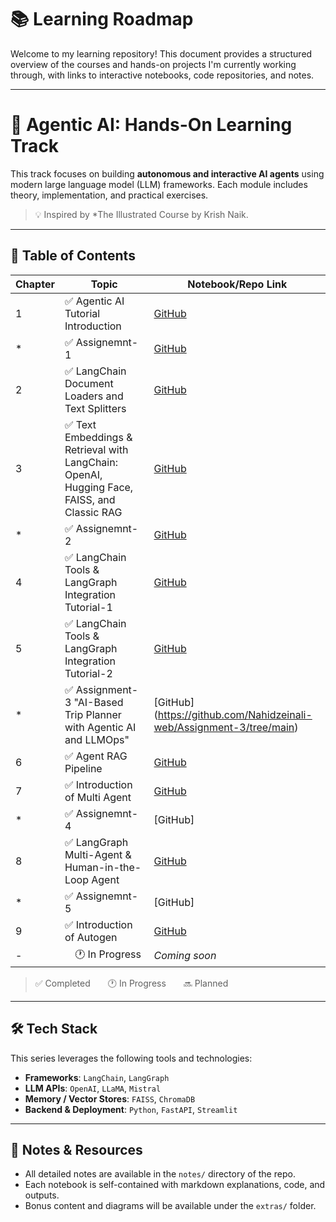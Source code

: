 # 📚 Learning Roadmap

Welcome to my learning repository! This document provides a structured overview of the courses and hands-on projects I'm currently working through, with links to interactive notebooks, code repositories, and notes.

---

# 🤖 Agentic AI: Hands-On Learning Track

This track focuses on building **autonomous and interactive AI agents** using modern large language model (LLM) frameworks. Each module includes theory, implementation, and practical exercises.

> 💡 Inspired by *The Illustrated Course by Krish Naik.

---

## 📘 Table of Contents

| Chapter | Topic                                          | Notebook/Repo Link |
|---------|------------------------------------------------|--------------------|
| 1       | ✅ Agentic AI Tutorial Introduction|[GitHub](https://github.com/Nahidzeinali-web/1-Agentic-AI-Course/tree/main) |
| *       | ✅ Assignemnt-1|[GitHub](https://github.com/Nahidzeinali-web/Product-Price-Finder-with-LLMs) |
| 2       | ✅ LangChain Document Loaders and Text Splitters |[GitHub](https://github.com/Nahidzeinali-web/2-Agentic-AI-course) |
| 3       | ✅ Text Embeddings & Retrieval with LangChain: OpenAI, Hugging Face, FAISS, and Classic RAG|[GitHub](https://github.com/Nahidzeinali-web/3-Agentic-AI)|
| *       | ✅ Assignemnt-2|[GitHub](https://github.com/Nahidzeinali-web/Assignment2/tree/main) |
| 4       | ✅ LangChain Tools & LangGraph Integration Tutorial-1|[GitHub](https://github.com/Nahidzeinali-web/1-langgraph/tree/main) |
| 5       | ✅ LangChain Tools & LangGraph Integration Tutorial-2| [GitHub](https://github.com/Nahidzeinali-web/5-Agentic_AI) |
| *       | ✅ Assignment-3 "AI-Based Trip Planner with Agentic AI and LLMOps"|[GitHub] (https://github.com/Nahidzeinali-web/Assignment-3/tree/main) |
| 6       | ✅ Agent RAG Pipeline|[GitHub](https://github.com/Nahidzeinali-web/6-Agentic-AI)|
| 7       | ✅ Introduction of Multi Agent|[GitHub](https://github.com/Nahidzeinali-web/6-Multi-Agent/tree/main)|
| *       | ✅ Assignemnt-4|[GitHub]
| 8       | ✅ LangGraph Multi-Agent & Human-in-the-Loop Agent| [GitHub](https://github.com/Nahidzeinali-web/7-Agentic_AI)|
| *       | ✅ Assignemnt-5|[GitHub]
| 9       | ✅ Introduction of Autogen| [GitHub](https://github.com/Nahidzeinali-web/8-Autogen)|
| -       |  🕐 In Progress  | _Coming soon_ |

> ✅ Completed  🕐 In Progress  🔜 Planned

---

## 🛠️ Tech Stack

This series leverages the following tools and technologies:

- **Frameworks**: `LangChain`, `LangGraph`
- **LLM APIs**: `OpenAI`, `LLaMA`, `Mistral`
- **Memory / Vector Stores**: `FAISS`, `ChromaDB`
- **Backend & Deployment**: `Python`, `FastAPI`, `Streamlit`

---

## 📝 Notes & Resources

- All detailed notes are available in the `notes/` directory of the repo.
- Each notebook is self-contained with markdown explanations, code, and outputs.
- Bonus content and diagrams will be available under the `extras/` folder.


